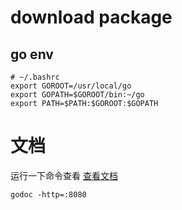 
# download package

## go env
``` 
# ~/.bashrc
export GOROOT=/usr/local/go
export GOPATH=$GOROOT/bin:~/go
export PATH=$PATH:$GOROOT:$GOPATH
```

# 文档
运行一下命令查看 [查看文档](http://localhost:8080)

```
godoc -http=:8080
```